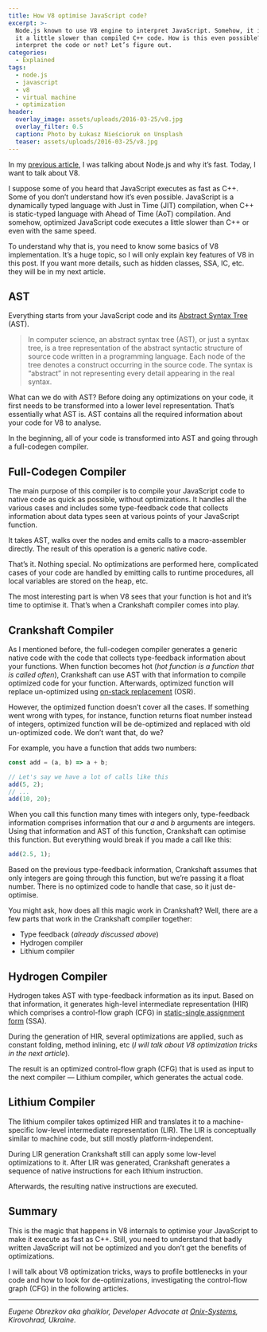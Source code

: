 ```yaml
---
title: How V8 optimise JavaScript code?
excerpt: >-
  Node.js known to use V8 engine to interpret JavaScript. Somehow, it interprets
  it a little slower than compiled C++ code. How is this even possible? Does it
  interpret the code or not? Let’s figure out.
categories:
  - Explained
tags:
  - node.js
  - javascript
  - v8
  - virtual machine
  - optimization
header:
  overlay_image: assets/uploads/2016-03-25/v8.jpg
  overlay_filter: 0.5
  caption: Photo by Łukasz Nieścioruk on Unsplash
  teaser: assets/uploads/2016-03-25/v8.jpg
---
```


In my [previous article](./2015-11-14-why-nodejs-is-so-fast.md), I was talking about Node.js and why it’s fast.
Today, I want to talk about V8.

I suppose some of you heard that JavaScript executes as fast as C++.
Some of you don’t understand how it’s even possible.
JavaScript is a dynamically typed language with Just in Time (JIT) compilation, when C++ is static-typed language with Ahead of Time (AoT) compilation.
And somehow, optimized JavaScript code executes a little slower than C++ or even with the same speed.

To understand why that is, you need to know some basics of V8 implementation.
It’s a huge topic, so I will only explain key features of V8 in this post.
If you want more details, such as hidden classes, SSA, IC, etc. they will be in my next article.

## AST

Everything starts from your JavaScript code and its [Abstract Syntax Tree](https://en.wikipedia.org/wiki/Abstract_syntax_tree) (AST).

> In computer science, an abstract syntax tree (AST), or just a syntax tree, is a tree representation of the abstract syntactic structure of source code written in a programming language. Each node of the tree denotes a construct occurring in the source code. The syntax is “abstract” in not representing every detail appearing in the real syntax.

What can we do with AST?
Before doing any optimizations on your code, it first needs to be transformed into a lower level representation.
That’s essentially what AST is.
AST contains all the required information about your code for V8 to analyse.

In the beginning, all of your code is transformed into AST and going through a full-codegen compiler.

## Full-Codegen Compiler

The main purpose of this compiler is to compile your JavaScript code to native code as quick as possible, without optimizations.
It handles all the various cases and includes some type-feedback code that collects information about data types seen at various points of your JavaScript function.

It takes AST, walks over the nodes and emits calls to a macro-assembler directly.
The result of this operation is a generic native code.

That’s it.
Nothing special.
No optimizations are performed here, complicated cases of your code are handled by emitting calls to runtime procedures, all local variables are stored on the heap, etc.

The most interesting part is when V8 sees that your function is hot and it’s time to optimise it.
That’s when a Crankshaft compiler comes into play.

## Crankshaft Compiler

As I mentioned before, the full-codegen compiler generates a generic native code with the code that collects type-feedback information about your functions.
When function becomes hot (_hot function is a function that is called often_), Crankshaft can use AST with that information to compile optimized code for your function.
Afterwards, optimized function will replace un-optimized using [on-stack replacement](https://wingolog.org/archives/2011/06/20/on-stack-replacement-in-v8) (OSR).

However, the optimized function doesn’t cover all the cases.
If something went wrong with types, for instance, function returns float number instead of integers, optimized function will be de-optimized and replaced with old un-optimized code.
We don’t want that, do we?

For example, you have a function that adds two numbers:

```javascript
const add = (a, b) => a + b;

// Let's say we have a lot of calls like this
add(5, 2);
// ...
add(10, 20);
```

When you call this function many times with integers only, type-feedback information comprises information that our _a_ and _b_ arguments are integers.
Using that information and AST of this function, Crankshaft can optimise this function.
But everything would break if you made a call like this:

```javascript
add(2.5, 1);
```

Based on the previous type-feedback information, Crankshaft assumes that only integers are going through this function, but we’re passing it a float number.
There is no optimized code to handle that case, so it just de-optimise.

You might ask, how does all this magic work in Crankshaft?
Well, there are a few parts that work in the Crankshaft compiler together:

- Type feedback (_already discussed above_)
- Hydrogen compiler
- Lithium compiler

## Hydrogen Compiler

Hydrogen takes AST with type-feedback information as its input.
Based on that information, it generates high-level intermediate representation (HIR) which comprises a control-flow graph (CFG) in [static-single assignment form](https://wingolog.org/archives/2011/07/12/static-single-assignment-for-functional-programmers) (SSA).

During the generation of HIR, several optimizations are applied, such as constant folding, method inlining, etc (_I will talk about V8 optimization tricks in the next article_).

The result is an optimized control-flow graph (CFG) that is used as input to the next compiler — Lithium compiler, which generates the actual code.

## Lithium Compiler

The lithium compiler takes optimized HIR and translates it to a machine-specific low-level intermediate representation (LIR).
The LIR is conceptually similar to machine code, but still mostly platform-independent.

During LIR generation Crankshaft still can apply some low-level optimizations to it.
After LIR was generated, Crankshaft generates a sequence of native instructions for each lithium instruction.

Afterwards, the resulting native instructions are executed.

## Summary

This is the magic that happens in V8 internals to optimise your JavaScript to make it execute as fast as C++.
Still, you need to understand that badly written JavaScript will not be optimized and you don’t get the benefits of optimizations.

I will talk about V8 optimization tricks, ways to profile bottlenecks in your code and how to look for de-optimizations, investigating the control-flow graph (CFG) in the following articles.

---

*Eugene Obrezkov aka ghaiklor, Developer Advocate at [Onix-Systems](https://onix-systems.com), Kirovohrad, Ukraine.*
